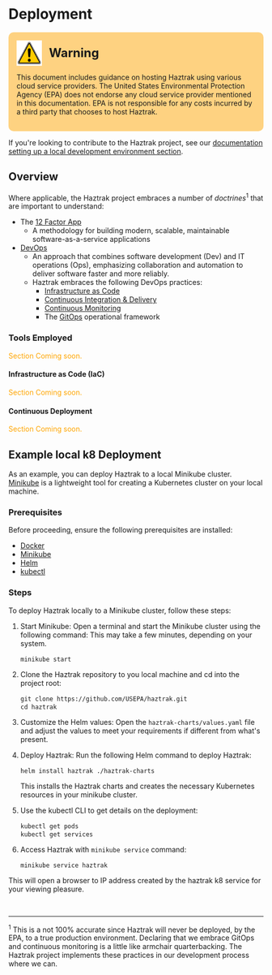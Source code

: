# Deployment

<div style='background-color: rgba(255,165,0,0.49); border-radius: 10px; padding: 1rem;'>
    <img src="../assets/images/156px-Warning.svg" alt="Warning" style="vertical-align: middle; width: 50px; height: 50px;">
    <span style="font-size: 24px; font-weight: bold; vertical-align: middle; margin-left: 10px;" >Warning</span>
    <p>
        This document includes guidance on hosting Haztrak using various cloud service providers.
        The United States Environmental Protection Agency (EPA) does not endorse any cloud service provider
        mentioned in this documentation. EPA is not responsible for any costs incurred by a third party
        that chooses to host Haztrak.
    </p>
</div>

If you're looking to contribute to the Haztrak project,
see our [documentation setting up a local development environment section](../development/local-development.md).

## Overview

Where applicable, the Haztrak project embraces a number of _doctrines_<sup>1</sup> that are important to understand:

- The [12 Factor App](https://12factor.net/)
  - A methodology for building modern, scalable, maintainable software-as-a-service applications
- [DevOps](https://www.google.com/search?q=devops)
  - An approach that combines software development (Dev) and IT operations (Ops),
    emphasizing collaboration and automation to deliver software faster and more reliably.
  - Haztrak embraces the following DevOps practices:
    - [Infrastructure as Code](<https://www.google.com/search?q=infrastructure+as+code+(iac)>)
    - [Continuous Integration & Delivery](https://www.google.com/search?q=continuous+integration+and+continuous+delivery)
    - [Continuous Monitoring](https://www.google.com/search?q=continuous+monitoring)
    - The [GitOps](https://www.gitops.tech/) operational framework

### Tools Employed

<p style="color: orange;">
    Section Coming soon.
</p>

#### Infrastructure as Code (IaC)

<p style="color: orange;">
    Section Coming soon.
</p>

#### Continuous Deployment

<p style="color: orange;">
    Section Coming soon.
</p>

## Example local k8 Deployment

As an example, you can deploy Haztrak to a local Minikube cluster.
[Minikube](https://minikube.sigs.k8s.io/docs/start/) is a lightweight tool for creating a Kubernetes
cluster on your local machine.

### Prerequisites

Before proceeding, ensure the following prerequisites are installed:

- [Docker](https://docs.docker.com/get-docker/)
- [Minikube](https://minikube.sigs.k8s.io/docs/start/)
- [Helm](https://helm.sh/docs/intro/install/)
- [kubectl](https://kubernetes.io/docs/tasks/tools/install-kubectl/)

### Steps

To deploy Haztrak locally to a Minikube cluster, follow these steps:

1. Start Minikube: Open a terminal and start the Minikube cluster using the following command:
   This may take a few minutes, depending on your system.

   ```shell
   minikube start
   ```

2. Clone the Haztrak repository to you local machine and cd into the project root:

   ```shell
   git clone https://github.com/USEPA/haztrak.git
   cd haztrak
   ```

3. Customize the Helm values: Open the `haztrak-charts/values.yaml` file and adjust the
   values to meet your requirements if different from what's present.

4. Deploy Haztrak: Run the following Helm command to deploy Haztrak:

   ```shell
   helm install haztrak ./haztrak-charts
   ```

   This installs the Haztrak charts and creates the necessary Kubernetes resources in your minikube cluster.

5. Use the kubectl CLI to get details on the deployment:

   ```shell
   kubectl get pods
   kubectl get services
   ```

6. Access Haztrak with `minikube service` command:

   ```shell
   minikube service haztrak
   ```

This will open a browser to IP address created by the haztrak k8 service for your viewing pleasure.

<br>
<hr>

<sup>1</sup> This is a not 100% accurate since Haztrak will never be deployed, by the EPA, to a true production
environment. Declaring that we embrace GitOps and continuous monitoring is a little like armchair quarterbacking.
The Haztrak project implements these practices in our development process where we can.

